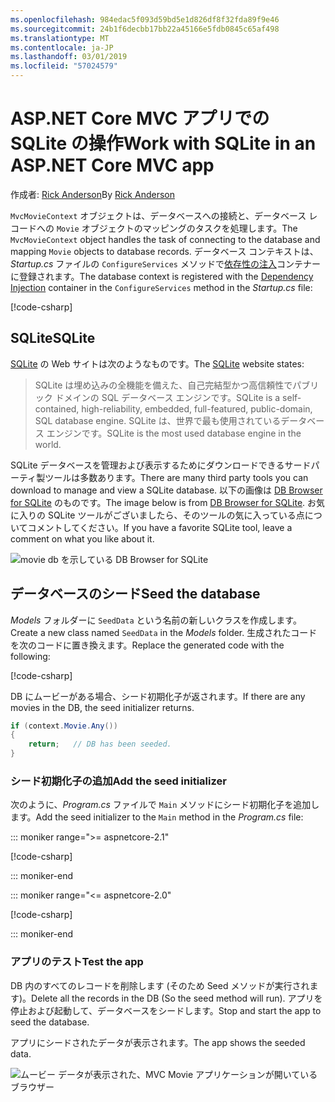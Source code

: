 ```yaml
---
ms.openlocfilehash: 984edac5f093d59bd5e1d826df8f32fda89f9e46
ms.sourcegitcommit: 24b1f6decbb17bb22a45166e5fdb0845c65af498
ms.translationtype: MT
ms.contentlocale: ja-JP
ms.lasthandoff: 03/01/2019
ms.locfileid: "57024579"
---
```

# <a name="work-with-sqlite-in-an-aspnet-core-mvc-app"></a><span data-ttu-id="45263-101">ASP.NET Core MVC アプリでの SQLite の操作</span><span class="sxs-lookup"><span data-stu-id="45263-101">Work with SQLite in an ASP.NET Core MVC app</span></span>

<span data-ttu-id="45263-102">作成者: [Rick Anderson](https://twitter.com/RickAndMSFT)</span><span class="sxs-lookup"><span data-stu-id="45263-102">By [Rick Anderson](https://twitter.com/RickAndMSFT)</span></span>

<span data-ttu-id="45263-103">`MvcMovieContext` オブジェクトは、データベースへの接続と、データベース レコードへの `Movie` オブジェクトのマッピングのタスクを処理します。</span><span class="sxs-lookup"><span data-stu-id="45263-103">The `MvcMovieContext` object handles the task of connecting to the database and mapping `Movie` objects to database records.</span></span> <span data-ttu-id="45263-104">データベース コンテキストは、*Startup.cs* ファイルの `ConfigureServices` メソッドで[依存性の注入](xref:fundamentals/dependency-injection)コンテナーに登録されます。</span><span class="sxs-lookup"><span data-stu-id="45263-104">The database context is registered with the [Dependency Injection](xref:fundamentals/dependency-injection) container in the `ConfigureServices` method in the *Startup.cs* file:</span></span>

[!code-csharp[](~/tutorials/first-mvc-app-xplat/start-mvc/sample/MvcMovie/Startup.cs?name=snippet2&highlight=6-8)]

## <a name="sqlite"></a><span data-ttu-id="45263-105">SQLite</span><span class="sxs-lookup"><span data-stu-id="45263-105">SQLite</span></span>

<span data-ttu-id="45263-106">[SQLite](https://www.sqlite.org/) の Web サイトは次のようなものです。</span><span class="sxs-lookup"><span data-stu-id="45263-106">The [SQLite](https://www.sqlite.org/) website states:</span></span>

> <span data-ttu-id="45263-107">SQLite は埋め込みの全機能を備えた、自己完結型かつ高信頼性でパブリック ドメインの SQL データベース エンジンです。</span><span class="sxs-lookup"><span data-stu-id="45263-107">SQLite is a self-contained, high-reliability, embedded, full-featured, public-domain, SQL database engine.</span></span> <span data-ttu-id="45263-108">SQLite は、世界で最も使用されているデータベース エンジンです。</span><span class="sxs-lookup"><span data-stu-id="45263-108">SQLite is the most used database engine in the world.</span></span>

<span data-ttu-id="45263-109">SQLite データベースを管理および表示するためにダウンロードできるサードパーティ製ツールは多数あります。</span><span class="sxs-lookup"><span data-stu-id="45263-109">There are many third party tools you can download to manage and view a SQLite database.</span></span> <span data-ttu-id="45263-110">以下の画像は [DB Browser for SQLite](http://sqlitebrowser.org/) のものです。</span><span class="sxs-lookup"><span data-stu-id="45263-110">The image below is from [DB Browser for SQLite](http://sqlitebrowser.org/).</span></span> <span data-ttu-id="45263-111">お気に入りの SQLite ツールがございましたら、そのツールの気に入っている点についてコメントしてください。</span><span class="sxs-lookup"><span data-stu-id="45263-111">If you have a favorite SQLite tool, leave a comment on what you like about it.</span></span>

![movie db を示している DB Browser for SQLite](~/tutorials/first-mvc-app-xplat/working-with-sql/_static/dbb.png)

## <a name="seed-the-database"></a><span data-ttu-id="45263-113">データベースのシード</span><span class="sxs-lookup"><span data-stu-id="45263-113">Seed the database</span></span>

<span data-ttu-id="45263-114">*Models* フォルダーに `SeedData` という名前の新しいクラスを作成します。</span><span class="sxs-lookup"><span data-stu-id="45263-114">Create a new class named `SeedData` in the *Models* folder.</span></span> <span data-ttu-id="45263-115">生成されたコードを次のコードに置き換えます。</span><span class="sxs-lookup"><span data-stu-id="45263-115">Replace the generated code with the following:</span></span>

[!code-csharp[](~/tutorials/first-mvc-app/start-mvc/sample/MvcMovie/Models/SeedData.cs?name=snippet_1)]

<span data-ttu-id="45263-116">DB にムービーがある場合、シード初期化子が返されます。</span><span class="sxs-lookup"><span data-stu-id="45263-116">If there are any movies in the DB, the seed initializer returns.</span></span>

```csharp
if (context.Movie.Any())
{
    return;   // DB has been seeded.
}
```

<a name="si"></a>
### <a name="add-the-seed-initializer"></a><span data-ttu-id="45263-117">シード初期化子の追加</span><span class="sxs-lookup"><span data-stu-id="45263-117">Add the seed initializer</span></span>

<span data-ttu-id="45263-118">次のように、*Program.cs* ファイルで `Main` メソッドにシード初期化子を追加します。</span><span class="sxs-lookup"><span data-stu-id="45263-118">Add the seed initializer to the `Main` method in the *Program.cs* file:</span></span>

::: moniker range=">= aspnetcore-2.1"

[!code-csharp[](~/tutorials/first-mvc-app/start-mvc/sample/MvcMovie21/Program.cs)]

::: moniker-end

::: moniker range="<= aspnetcore-2.0"

[!code-csharp[](~/tutorials/first-mvc-app/start-mvc/sample/MvcMovie/Program.cs?highlight=6,16-32)]

::: moniker-end

### <a name="test-the-app"></a><span data-ttu-id="45263-119">アプリのテスト</span><span class="sxs-lookup"><span data-stu-id="45263-119">Test the app</span></span>

<span data-ttu-id="45263-120">DB 内のすべてのレコードを削除します (そのため Seed メソッドが実行されます)。</span><span class="sxs-lookup"><span data-stu-id="45263-120">Delete all the records in the DB (So the seed method will run).</span></span> <span data-ttu-id="45263-121">アプリを停止および起動して、データベースをシードします。</span><span class="sxs-lookup"><span data-stu-id="45263-121">Stop and start the app to seed the database.</span></span>
   
<span data-ttu-id="45263-122">アプリにシードされたデータが表示されます。</span><span class="sxs-lookup"><span data-stu-id="45263-122">The app shows the seeded data.</span></span>

![ムービー データが表示された、MVC Movie アプリケーションが開いているブラウザー](~/tutorials/first-mvc-app/working-with-sql/_static/m55.png)
